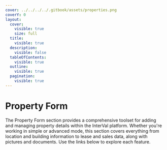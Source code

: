 ```yaml
---
cover: ../../../../.gitbook/assets/properties.png
coverY: 0
layout:
  cover:
    visible: true
    size: full
  title:
    visible: true
  description:
    visible: false
  tableOfContents:
    visible: true
  outline:
    visible: true
  pagination:
    visible: true
---
```


# Property Form

The Property Form section provides a comprehensive toolset for adding and managing property details within the InterVal platform. Whether you're working in simple or advanced mode, this section covers everything from location and building information to lease and sales data, along with pictures and documents. Use the links below to explore each feature.
